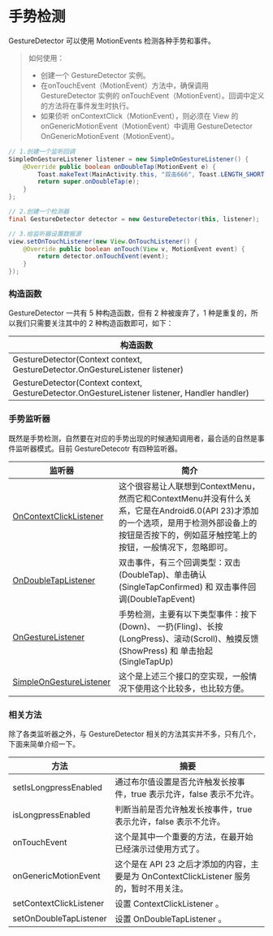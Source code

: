 # 手势检测



GestureDetector 可以使用 MotionEvents 检测各种手势和事件。

> 如何使用：
>
> - 创建一个 GestureDetector 实例。
> - 在onTouchEvent（MotionEvent）方法中，确保调用 GestureDetector 实例的 onTouchEvent（MotionEvent）。回调中定义的方法将在事件发生时执行。
> - 如果侦听 onContextClick（MotionEvent），则必须在 View 的 onGenericMotionEvent（MotionEvent）中调用 GestureDetector OnGenericMotionEvent（MotionEvent）。



```java
// 1.创建一个监听回调
SimpleOnGestureListener listener = new SimpleOnGestureListener() {
    @Override public boolean onDoubleTap(MotionEvent e) {
        Toast.makeText(MainActivity.this, "双击666", Toast.LENGTH_SHORT).show();
        return super.onDoubleTap(e);
    }
};

// 2.创建一个检测器
final GestureDetector detector = new GestureDetector(this, listener);

// 3.给监听器设置数据源
view.setOnTouchListener(new View.OnTouchListener() {
    @Override public boolean onTouch(View v, MotionEvent event) {
        return detector.onTouchEvent(event);
    }
});
```



### 构造函数

GestureDetector 一共有 5 种构造函数，但有 2 种被废弃了，1 种是重复的，所以我们只需要关注其中的 2 种构造函数即可，如下：

| 构造函数                                                     |
| ------------------------------------------------------------ |
| GestureDetector(Context context, GestureDetector.OnGestureListener listener) |
| GestureDetector(Context context, GestureDetector.OnGestureListener listener, Handler handler) |



### 手势监听器

既然是手势检测，自然要在对应的手势出现的时候通知调用者，最合适的自然是事件监听器模式。目前 GestureDetecotr 有四种监听器。

| 监听器                                                       | 简介                                                         |
| ------------------------------------------------------------ | ------------------------------------------------------------ |
| [OnContextClickListener](https://developer.android.com/reference/android/view/GestureDetector.OnContextClickListener.html) | 这个很容易让人联想到ContextMenu，然而它和ContextMenu并没有什么关系，它是在Android6.0(API 23)才添加的一个选项，是用于检测外部设备上的按钮是否按下的，例如蓝牙触控笔上的按钮，一般情况下，忽略即可。 |
| [OnDoubleTapListener](https://developer.android.com/reference/android/view/GestureDetector.OnDoubleTapListener.html) | 双击事件，有三个回调类型：双击(DoubleTap)、单击确认(SingleTapConfirmed) 和 双击事件回调(DoubleTapEvent) |
| [OnGestureListener](https://developer.android.com/reference/android/view/GestureDetector.OnGestureListener.html) | 手势检测，主要有以下类型事件：按下(Down)、 一扔(Fling)、长按(LongPress)、滚动(Scroll)、触摸反馈(ShowPress) 和 单击抬起(SingleTapUp) |
| [SimpleOnGestureListener](https://developer.android.com/reference/android/view/GestureDetector.SimpleOnGestureListener.html) | 这个是上述三个接口的空实现，一般情况下使用这个比较多，也比较方便。 |



### 相关方法

除了各类监听器之外，与 GestureDetector 相关的方法其实并不多，只有几个，下面来简单介绍一下。

| 方法                    | 摘要                                                         |
| ----------------------- | ------------------------------------------------------------ |
| setIsLongpressEnabled   | 通过布尔值设置是否允许触发长按事件，true 表示允许，false 表示不允许。 |
| isLongpressEnabled      | 判断当前是否允许触发长按事件，true 表示允许，false 表示不允许。 |
| onTouchEvent            | 这个是其中一个重要的方法，在最开始已经演示过使用方式了。     |
| onGenericMotionEvent    | 这个是在 API 23 之后才添加的内容，主要是为 OnContextClickListener 服务的，暂时不用关注。 |
| setContextClickListener | 设置 ContextClickListener 。                                 |
| setOnDoubleTapListener  | 设置 OnDoubleTapListener 。                                  |